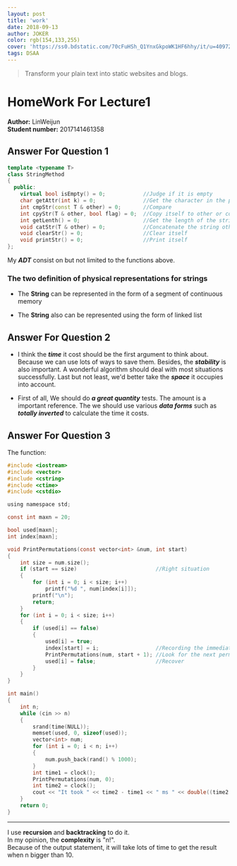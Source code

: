 ```yaml
---
layout: post
title: 'work'
date: 2018-09-13
author: JOKER
color: rgb(154,133,255)
cover: 'https://ss0.bdstatic.com/70cFuHSh_Q1YnxGkpoWK1HF6hhy/it/u=4097200241,3195669789&fm=26&gp=0.jpg'
tags: DSAA
---
```


> Transform your plain text into static websites and blogs.

# HomeWork For Lecture1

**Author:** LinWeijun  
**Student number:** 2017141461358

## Answer For Question 1

```c++
template <typename T>
class StringMethod
{
  public:
    virtual bool isEmpty() = 0;            //Judge if it is empty
    char getAttr(int k) = 0;               //Get the character in the position k
    int cmpStr(const T & other) = 0;       //Compare
    int cpyStr(T & other, bool flag) = 0;  //Copy itself to other or copy other to itself
    int getLenth() = 0;                    //Get the length of the string
    void catStr(T & other) = 0;            //Concatenate the string other
    void clearStr() = 0;                   //Clear itself
    void printStr() = 0;                   //Print itself
};
```

My ***ADT*** consist on but not limited to the functions above.

### The two definition of physical representations for strings

- The **String** can be represented in the form of a segment of continuous memory

- The **String** also can be represented using the form of linked list

## Answer For Question 2

- I think the ***time*** it cost should be the first argument to think about. Because we can use lots of ways to save them. Besides, the ***stability*** is also important. A wonderful algorithm should deal with most situations successfully. Last but not least, we'd better take the ***space*** it occupies into account.

- First of all, We should do ***a great quantity*** tests. The amount is a important reference. The we should use various ***data forms*** such as ***totally inverted*** to calculate the time it costs.

## Answer For Question 3

The function:

```c
#include <iostream>
#include <vector>
#include <cstring>
#include <ctime>
#include <cstdio>

using namespace std;

const int maxn = 20;

bool used[maxn];
int index[maxn];

void PrintPermutations(const vector<int> &num, int start)
{
    int size = num.size();
    if (start == size)                         //Right situation
    {
        for (int i = 0; i < size; i++)
            printf("%d ", num[index[i]]);
        printf("\n");
        return;
    }
    for (int i = 0; i < size; i++)
    {
        if (used[i] == false)
        {
            used[i] = true;
            index[start] = i;                  //Recording the immediate position
            PrintPermutations(num, start + 1); //Look for the next permutation
            used[i] = false;                   //Recover
        }
    }
}

int main()
{
    int n;
    while (cin >> n)
    {
        srand(time(NULL));
        memset(used, 0, sizeof(used));
        vector<int> num;
        for (int i = 0; i < n; i++)
        {
            num.push_back(rand() % 1000);
        }
        int time1 = clock();
        PrintPermutations(num, 0);
        int time2 = clock();
        cout << "It took " << time2 - time1 << " ms " << double((time2 - time1)) / CLOCKS_PER_SEC << " s" << endl;
    }
    return 0;
}
```

--------
I use **recursion** and **backtracking** to do it.  
In my opinion, the **complexity** is "n!".  
Because of the output statement, it will take lots of time to get the result when n bigger than 10.